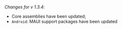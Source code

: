 _Changes for v 1.3.4_:
- Core assemblies have been updated;
- `Android`: MAUI support packages have been updated
